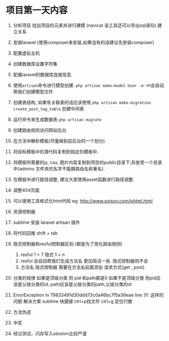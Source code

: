 # 项目第一天内容

1. 分析项目 找出项目的元素并进行建模 (navicat 该工具还可以导出sql语句) 建立关系
2. 安装laravel (使用composer来安装,如果没有的话建议先安装composer)
3. 配置虚拟主机
4. 创建数据库设置字符集
5. 配置laravel的数据库连接信息.
6. 使用`artisan`命令进行模型创建.  `php artisan make:model User -m` -m会自动帮我们创建模型文件
7. 创建表结构, 如果有关联表的话应该使用 `php artisan make:migration create_post_tag_table` 创建中间表
8. 运行命令来生成数据表 `php artisan migrate`
9. 创建路由规则访问网站后台.
10. 在方法中解析模板(尽量做到前后台的一个划分). 
11. 将目标模板中的源代码复制到指定的模板中.
12. 将模板所需要的js, css, 图片内容复制到项目的public目录下,存放至一个目录中(admins 文件夹的名字不能跟路由名称重名).
13. 在模板中进行路径调整, 建议大家使用asset函数进行路径调整.
14. 调整404页面

15. 可以使用工具格式化html代码  eg: http://www.sojson.com/jshtml.html

16. 资源控制器

17. sublime 安装 laravel artisan 插件
18. 将代码回推 shift + tab

19. 隐式控制器和resful控制器区别 (都是为了简化路由规则)
	1. resful  1  = 7
		隐式   1  = n
	2. resful 会自动帮我们生成方法名 更加简洁一些. 隐式控制器则不会
	3. 方法名 隐式控制器 需要在方法名前面添加 请求方式(get , post)

20. 分类的规律
	如果是顶级分类 则 pid 和path都是0 
	如果不是顶级分类 则pid应该是父级分类的id, path应该是父级分类的path,父级分类的id

21. ErrorException in 79833491d30ddd73c0a46bc7f5a36eae line 31: 这样的问题 解决方案
	sublime 快捷键 ctrl+p找文件   ctrl+g  定位行数

22. 方法伪造
	<form action="/foo/bar" method="POST">
	    <input type="hidden" name="_method" value="PUT">
	    <input type="hidden" name="_token" value="{{ csrf_token() }}">
	</form>

23. 中奖	
24. 经过测试，闪存写入session比较严谨	




